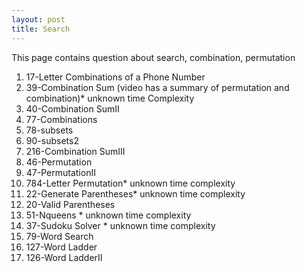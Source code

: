 ```yaml
---
layout: post
title: Search
---
```

<span class = "newthought">This page</span> contains question about search, combination, permutation

1. 17-Letter Combinations of a Phone Number
2. 39-Combination Sum (video has a summary of permutation and combination)* unknown time Complexity
3. 40-Combination SumII
4. 77-Combinations 
5. 78-subsets
6. 90-subsets2
7. 216-Combination SumIII
8. 46-Permutation
9. 47-PermutationII
10. 784-Letter Permutation* unknown time complexity
11. 22-Generate Parentheses* unknown time complexity
12. 20-Valid Parentheses
13. 51-Nqueens * unknown time complexity 
14. 37-Sudoku Solver * unknown time complexity
15. 79-Word Search
16. 127-Word Ladder
17. 126-Word LadderII